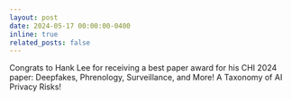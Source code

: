 ```yaml
---
layout: post
date: 2024-05-17 00:00:00-0400
inline: true
related_posts: false
---
```


Congrats to Hank Lee for receiving a best paper award for his CHI 2024 paper: Deepfakes, Phrenology, Surveillance, and More! A Taxonomy of AI Privacy Risks!
